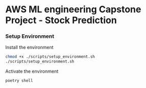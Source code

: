 # AWS ML engineering Capstone Project - Stock Prediction


### Setup Environment

 Install the environment
```bash
chmod +x ./scripts/setup_environment.sh
./scripts/setup_environment.sh
```
Activate the environment
```bash
poetry shell
```

